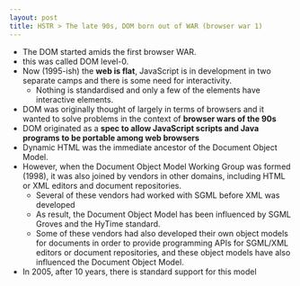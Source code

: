 ```yaml
---
layout: post
title: HSTR > The late 90s, DOM born out of WAR (browser war 1)
---
```

* The DOM started amids the first browser WAR. 
* this was called DOM level-0. 
* Now (1995-ish) the **web is flat**, JavaScript is in development in two separate camps and there is some need for interactivity. 
    * Nothing is standardised and only a few of the elements have interactive elements. 
* DOM was originally thought of largely in terms of browsers and it wanted to solve problems in the context of **browser wars of the 90s**
* DOM originated as a **spec to allow JavaScript scripts and Java programs to be portable among web browsers**
* Dynamic HTML was the immediate ancestor of the Document Object Model. 
* However, when the Document Object Model Working Group was formed (1998), it was also joined by vendors in other domains, including HTML or XML editors and document repositories. 
    * Several of these vendors had worked with SGML before XML was developed
    * As result, the Document Object Model has been influenced by SGML Groves and the HyTime standard. 
    * Some of these vendors had also developed their own object models for documents in order to provide programming APIs for SGML/XML editors or document repositories, and these object models have also influenced the Document Object Model.
* In 2005, after 10 years, there is standard support for this model